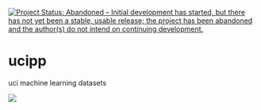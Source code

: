 [![Project Status: Abandoned – Initial development has started, but there has not yet been a stable, usable release; the project has been abandoned and the author(s) do not intend on continuing development.](http://www.repostatus.org/badges/latest/abandoned.svg)](http://www.repostatus.org/#abandoned)

ucipp
=====

uci machine learning datasets


[![](http://ropensci.org/public_images/github_footer.png)](http://ropensci.org)
